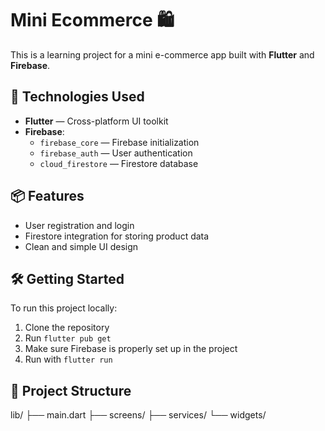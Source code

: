 # Mini Ecommerce 🛍️

This is a learning project for a mini e-commerce app built with **Flutter** and **Firebase**.

## 🚀 Technologies Used

- **Flutter** — Cross-platform UI toolkit
- **Firebase**:
  - `firebase_core` — Firebase initialization
  - `firebase_auth` — User authentication
  - `cloud_firestore` — Firestore database

## 📦 Features

- User registration and login
- Firestore integration for storing product data
- Clean and simple UI design

## 🛠️ Getting Started

To run this project locally:

1. Clone the repository
2. Run `flutter pub get`
3. Make sure Firebase is properly set up in the project
4. Run with `flutter run`

## 📁 Project Structure
lib/ ├── main.dart ├── screens/ ├── services/ └── widgets/
